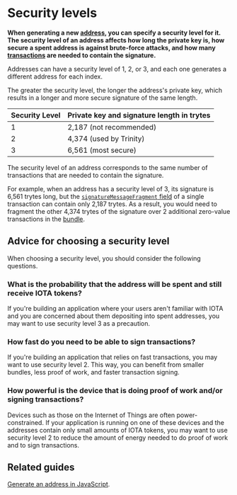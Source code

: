 # Security levels

**When generating a new [address](../clients/addresses.md), you can specify a security level for it. The security level of an address affects how long the private key is, how secure a spent address is against brute-force attacks, and how many [transactions](../transactions/transactions.md) are needed to contain the signature.**

Addresses can have a security level of 1, 2, or 3, and each one generates a different address for each index.

The greater the security level, the longer the address's private key, which results in a longer and more secure signature of the same length.

| **Security Level** | **Private key and signature length in trytes** |
| :-------------- | :-------------------------- |
| 1              | 2,187 (not recommended)|
| 2              | 4,374 (used by Trinity)         |
| 3              | 6,561 (most secure)           |

The security level of an address corresponds to the same number of transactions that are needed to contain the signature.

For example, when an address has a security level of 3, its signature is 6,561 trytes long, but the [`signatureMessageFragment` field](../transactions/transactions.md#structure-of-a-transaction) of a single transaction can contain only 2,187 trytes. As a result, you would need to fragment the other 4,374 trytes of the signature over 2 additional zero-value transactions in the [bundle](../transactions/bundles.md).

## Advice for choosing a security level

When choosing a security level, you should consider the following questions.

### What is the probability that the address will be spent and still receive IOTA tokens?

If you're building an application where your users aren't familiar with IOTA and you are concerned about them depositing into spent addresses, you may want to use security level 3 as a precaution.

### How fast do you need to be able to sign transactions?

If you're building an application that relies on fast transactions, you may want to use security level 2. This way, you can benefit from smaller bundles, less proof of work, and faster transaction signing.

### How powerful is the device that is doing proof of work and/or signing transactions?

Devices such as those on the Internet of Things are often power-constrained. If your application is running on one of these devices and the addresses contain only small amounts of IOTA tokens, you may want to use security level 2 to reduce the amount of energy needed to do proof of work and to sign transactions.

## Related guides

[Generate an address in JavaScript](root://core/1.0/tutorials/js/generate-an-address.md).